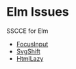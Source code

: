 # Elm Issues
SSCCE for Elm

* [FocusInput](https://jinjor.github.io/elm-issues/focus-input.html)
* [SvgShift](https://jinjor.github.io/elm-issues/svg-shift.html)
* [HtmlLazy](https://jinjor.github.io/elm-issues/html-lazy.html)
